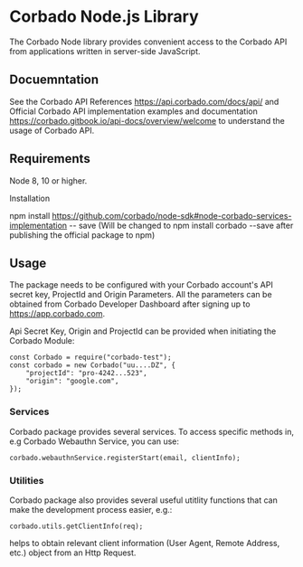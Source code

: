 # Corbado Node.js Library 

The Corbado Node library provides convenient access to the Corbado API from applications written in server-side JavaScript.

## Docuemntation 

See the Corbado API References https://api.corbado.com/docs/api/ and Official Corbado API implementation examples and documentation https://corbado.gitbook.io/api-docs/overview/welcome to understand the usage of Corbado API. 

## Requirements 

Node 8, 10 or higher. 

Installation 

npm install https://github.com/corbado/node-sdk#node-corbado-services-implementation -- save (Will be changed to npm install corbado --save   after publishing the official package to npm)

## Usage 

The package needs to be configured with your Corbado account's API secret key, ProjectId and Origin Parameters. All the parameters can be obtained from Corbado Developer Dashboard after signing up to https://app.corbado.com. 

Api Secret Key, Origin and ProjectId can be provided when initiating the Corbado Module: 

```
const Corbado = require("corbado-test");
const corbado = new Corbado("uu....DZ", {
    "projectId": "pro-4242...523",
    "origin": "google.com",
});

```

### Services 

Corbado package provides several services.
To access specific methods in, e.g Corbado Webauthn Service, you can use: 

```
corbado.webauthnService.registerStart(email, clientInfo);
```


### Utilities

Corbado package also provides several useful utitlity functions that can make the development process easier, e.g.:
```
corbado.utils.getClientInfo(req);
```
helps to obtain relevant client information (User Agent, Remote Address, etc.) object from an Http Request.


